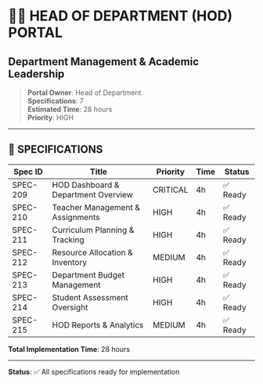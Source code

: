 # 👨‍🏫 HEAD OF DEPARTMENT (HOD) PORTAL
## Department Management & Academic Leadership

> **Portal Owner**: Head of Department  
> **Specifications**: 7  
> **Estimated Time**: 28 hours  
> **Priority**: HIGH

---

## 🎯 SPECIFICATIONS

| Spec ID | Title | Priority | Time | Status |
|---------|-------|----------|------|--------|
| SPEC-209 | HOD Dashboard & Department Overview | CRITICAL | 4h | ✅ Ready |
| SPEC-210 | Teacher Management & Assignments | HIGH | 4h | ✅ Ready |
| SPEC-211 | Curriculum Planning & Tracking | HIGH | 4h | ✅ Ready |
| SPEC-212 | Resource Allocation & Inventory | MEDIUM | 4h | ✅ Ready |
| SPEC-213 | Department Budget Management | HIGH | 4h | ✅ Ready |
| SPEC-214 | Student Assessment Oversight | HIGH | 4h | ✅ Ready |
| SPEC-215 | HOD Reports & Analytics | MEDIUM | 4h | ✅ Ready |

**Total Implementation Time**: 28 hours

---

**Status**: ✅ All specifications ready for implementation
